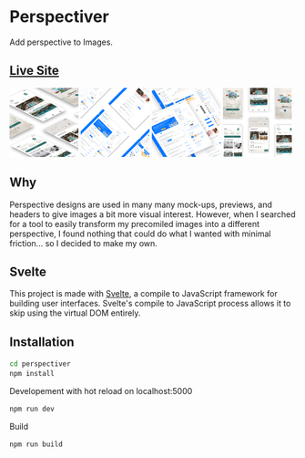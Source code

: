 # Perspectiver

Add perspective to Images.

## [Live Site](https://perspective-image.netlify.com/)
<img src="public/assets/design-0.png" width="24%" alt="Example 1">
<img src="public/assets/design-1.png" width="24%" alt="Example 2">
<img src="public/assets/design-2.png" width="24%" alt="Example 3">
<img src="public/assets/design-3.png" width="24%" alt="Example 4">

## Why

Perspective designs are used in many many mock-ups, previews, and headers to give images a bit more visual interest. However, when I searched for a tool to easily transform my precomiled images into a different perspective, I found nothing that could do what I wanted with minimal friction... so I decided to make my own. 

## Svelte

This project is made with [Svelte](https://svelte.dev/), a compile to JavaScript framework for building
user interfaces. Svelte's compile to JavaScript process allows it to skip using the virtual DOM entirely.

## Installation

```bash
cd perspectiver
npm install
```

Developement with hot reload on localhost:5000
```bash
npm run dev
```

Build
```bash
npm run build
```